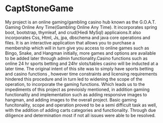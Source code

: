 # CaptStoneGame

My project is an online gaming/gambling casino hub known as the G.O.A.T.  Gaming Online Any Time(Gambling Online Any Time). 
It incorporates spring boot, bootstrap, thymleaf, and crud(Hiedi MySql) applicaions.It also incorporates Css, Html, Js, jpa, dbschema and java core operations and files. It is an interactive application that allows you to purchase a membership which will in turn give you access to online games such as Bingo, Snake, and Hangman initially, more games and options are available to be added later through admin functionality.Casino functions such as online 24 hr sports betting and 24hr slots/tables casino will be inducted at a later time. The original intent of this site was to simply have sports betting and casino functions , 
however time constraints and licensing requirements hindered this procedure and in turn led to widening the scope of the operation, to incorporate the gaming functions. Which leads us to the impediments of this project as previoisly mentioned, in addition gamiing functionaltiy and implementation such as adding responsive images to hangman, and adding images to the overall project. Basic gaming funcitonality, scope and operation proved to be a semi difficult task as well, with the addition of adding carts categories and functionality. Through due diligence and determination most if not all issues were able to be resolved.
